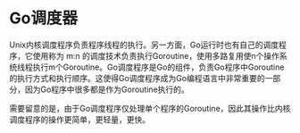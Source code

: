# **Go调度器**

Unix内核调度程序负责程序线程的执行。另一方面，Go运行时也有自己的调度程序，它使用称为 m:n 的调度技术负责执行Goroutine，使用多路复用使n个操作系统线程执行m个Goroutine。Go调度程序是Go的组件，负责Go程序中Goroutine的执行方式和执行顺序。这使得Go调度程序成为Go编程语言中非常重要的一部分，因为Go程序中很多都是作为Goroutine执行的。

需要留意的是，由于Go调度程序仅处理单个程序的Goroutine，因此其操作比内核调度程序的操作更简单，更轻量，更快。